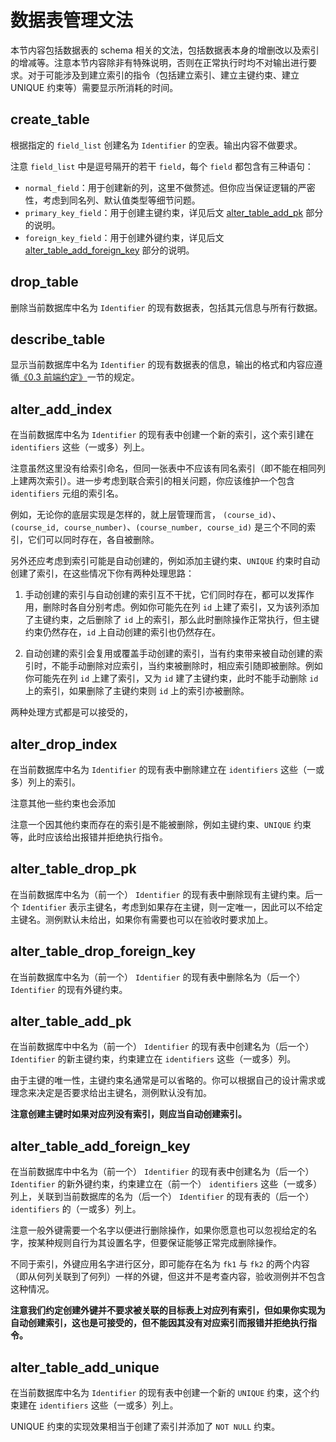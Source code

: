 # 数据表管理文法

本节内容包括数据表的 schema 相关的文法，包括数据表本身的增删改以及索引的增减等。注意本节内容除非有特殊说明，否则在正常执行时均不对输出进行要求。对于可能涉及到建立索引的指令（包括建立索引、建立主键约束、建立 UNIQUE 约束等）需要显示所消耗的时间。

## create_table

根据指定的 `field_list` 创建名为 `Identifier` 的空表。输出内容不做要求。

注意 `field_list` 中是逗号隔开的若干 `field`，每个 `field` 都包含有三种语句：

- `normal_field`：用于创建新的列，这里不做赘述。但你应当保证逻辑的严密性，考虑到同名列、默认值类型等细节问题。
- `primary_key_field`：用于创建主键约束，详见后文 [alter_table_add_pk](#altertableaddpk) 部分的说明。
- `foreign_key_field`：用于创建外键约束，详见后文 [alter_table_add_foreign_key](#altertableaddforeignkey) 部分的说明。


## drop_table

删除当前数据库中名为 `Identifier` 的现有数据表，包括其元信息与所有行数据。

## describe_table

显示当前数据库中名为 `Identifier` 的现有数据表的信息，输出的格式和内容应遵循[《0.3 前端约定》](../chapter-0/0-3-frontend.md)一节的规定。


## alter_add_index

在当前数据库中名为 `Identifier` 的现有表中创建一个新的索引，这个索引建在 `identifiers` 这些（一或多）列上。

注意虽然这里没有给索引命名，但同一张表中不应该有同名索引（即不能在相同列上建两次索引）。进一步考虑到联合索引的相关问题，你应该维护一个包含 `identifiers` 元组的索引名。

例如，无论你的底层实现是怎样的，就上层管理而言， `(course_id)`、`(course_id, course_number)`、`(course_number, course_id)` 是三个不同的索引，它们可以同时存在，各自被删除。

另外还应考虑到索引可能是自动创建的，例如添加主键约束、`UNIQUE` 约束时自动创建了索引，在这些情况下你有两种处理思路：

1. 手动创建的索引与自动创建的索引互不干扰，它们同时存在，都可以发挥作用，删除时各自分别考虑。例如你可能先在列 `id` 上建了索引，又为该列添加了主键约束，之后删除了 `id` 上的索引，那么此时删除操作正常执行，但主键约束仍然存在，`id` 上自动创建的索引也仍然存在。

2. 自动创建的索引会复用或覆盖手动创建的索引，当有约束带来被自动创建的索引时，不能手动删除对应索引，当约束被删除时，相应索引随即被删除。例如你可能先在列 `id` 上建了索引，又为 `id` 建了主键约束，此时不能手动删除 `id` 上的索引，如果删除了主键约束则 `id` 上的索引亦被删除。

两种处理方式都是可以接受的，

## alter_drop_index

在当前数据库中名为 `Identifier` 的现有表中删除建立在 `identifiers` 这些（一或多）列上的索引。

注意其他一些约束也会添加

注意一个因其他约束而存在的索引是不能被删除，例如主键约束、`UNIQUE` 约束等，此时应该给出报错并拒绝执行指令。

## alter_table_drop_pk

在当前数据库中名为（前一个） `Identifier` 的现有表中删除现有主键约束。后一个 `Identifier` 表示主键名，考虑到如果存在主键，则一定唯一，因此可以不给定主键名。测例默认未给出，如果你有需要也可以在验收时要求加上。

## alter_table_drop_foreign_key

在当前数据库中名为（前一个） `Identifier` 的现有表中删除名为（后一个） `Identifier` 的现有外键约束。

## alter_table_add_pk

在当前数据库中中名为（前一个） `Identifier` 的现有表中创建名为（后一个） `Identifier` 的新主键约束，约束建立在 `identifiers` 这些（一或多）列。

由于主键的唯一性，主键约束名通常是可以省略的。你可以根据自己的设计需求或理念来决定是否要求给出主键名，测例默认没有加。

**注意创建主键时如果对应列没有索引，则应当自动创建索引。**

## alter_table_add_foreign_key

在当前数据库中中名为（前一个） `Identifier` 的现有表中创建名为（后一个） `Identifier` 的新外键约束，约束建立在（前一个） `identifiers` 这些（一或多）列上，关联到当前数据库的名为（后一个） `Identifier` 的现有表的（后一个）`identifiers` 的（一或多）列上。

注意一般外键需要一个名字以便进行删除操作，如果你愿意也可以忽视给定的名字，按某种规则自行为其设置名字，但要保证能够正常完成删除操作。

不同于索引，外键应用名字进行区分，即可能存在名为 `fk1` 与 `fk2` 的两个内容（即从何列关联到了何列）一样的外键，但这并不是考查内容，验收测例并不包含这种情况。

**注意我们约定创建外键并不要求被关联的目标表上对应列有索引，但如果你实现为自动创建索引，这也是可接受的，但不能因其没有对应索引而报错并拒绝执行指令。**

## alter_table_add_unique

在当前数据库中名为 `Identifier` 的现有表中创建一个新的 `UNIQUE` 约束，这个约束建在 `identifiers` 这些（一或多）列上。

UNIQUE 约束的实现效果相当于创建了索引并添加了 `NOT NULL` 约束。
